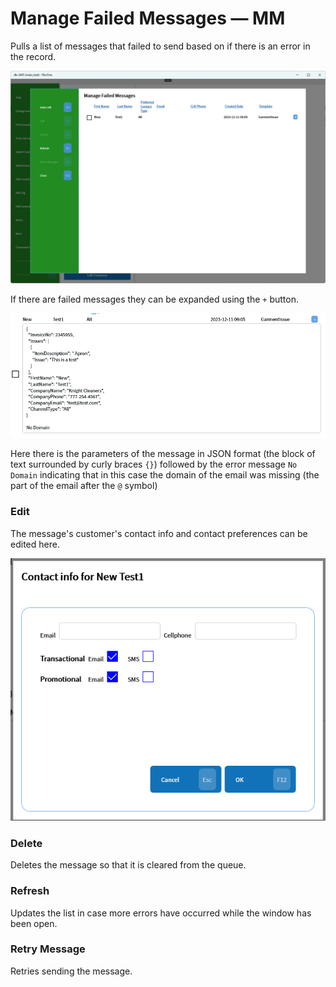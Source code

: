 # Manage Failed Messages — MM

Pulls a list of messages that failed to send based on if there is an error in the record.

![Main](/.attachments/Documentation/ManageFailedMessages.png "Main")

If there are failed messages they can be expanded using the `+` button.

![Expanded](/.attachments/Documentation/ManageFailedMessages-Expanded.png "Expanded")

Here there is the parameters of the message in JSON format (the block of text surrounded by curly braces `{}`) followed by the error message `No Domain` indicating that in this case the domain of the email was missing (the part of the email after the `@` symbol)

### Edit

The message's customer's contact info and contact preferences can be edited here.

![Edit Contact Info](/.attachments/Documentation/ManageFailedMessages-EditContactInfo.png "Edit Contact Info")

### Delete

Deletes the message so that it is cleared from the queue.

### Refresh

Updates the list in case more errors have occurred while the window has been open.

### Retry Message

Retries sending the message.